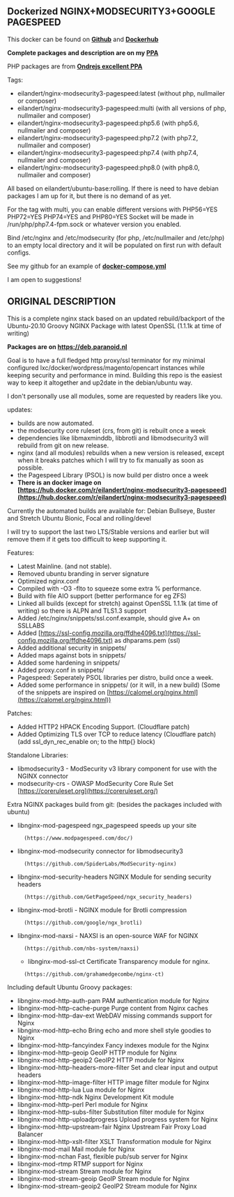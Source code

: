 Dockerized NGINX+MODSECURITY3+GOOGLE PAGESPEED
-
This docker can be found on  **[Github](https://github.com/eilandert/dockerized/tree/master/nginx-proxy-modsecurity-pagespeed)**  and **[Dockerhub](https://hub.docker.com/r/eilandert/nginx-modsecurity3-pagespeed)** 

**Complete packages and description are on my  [PPA](http://deb.paranoid.nl/pages/nginx.html)**

PHP packages are from  **[Ondrejs excellent PPA](https://launchpad.net/~ondrej/+archive/ubuntu/php)**


Tags: 
-   eilandert/nginx-modsecurity3-pagespeed:latest (without php, nullmailer or composer)
-   eilandert/nginx-modsecurity3-pagespeed:multi (with all versions of php, nullmailer and composer)
-   eilandert/nginx-modsecurity3-pagespeed:php5.6 (with php5.6, nullmailer and composer)
-   eilandert/nginx-modsecurity3-pagespeed:php7.2 (with php7.2, nullmailer and composer)
-   eilandert/nginx-modsecurity3-pagespeed:php7.4 (with php7.4, nullmailer and composer)
-   eilandert/nginx-modsecurity3-pagespeed:php8.0 (with php8.0, nullmailer and composer)

All based on eilandert/ubuntu-base:rolling.  If there is need to have debian packages I am up for it, but there is no demand of as yet.

For the tag with multi, you can enable different versions with PHP56=YES PHP72=YES PHP74=YES and PHP80=YES Socket will be made in /run/php/php7.4-fpm.sock or whatever version you enabled. 

Bind /etc/nginx and /etc/modsecurity (for php, /etc/nullmailer and /etc/php) to an empty local directory and it will be populated on first run with default configs.

See my github for an example of  **[docker-compose.yml](https://github.com/eilandert/dockerized/blob/master/nginx-proxy-modsecurity-pagespeed/docker-compose.yml)**

I am open to suggestions!


ORIGINAL DESCRIPTION
-
This is a complete nginx stack based on an updated rebuild/backport of the Ubuntu-20.10 Groovy NGINX Package with latest OpenSSL (1.1.1k at time of writing)

**Packages are on https://deb.paranoid.nl**

Goal is to have a full fledged http proxy/ssl terminator for my minimal configured lxc/docker/wordpress/magento/opencart instances while keeping security and performance in mind. Building this repo is the easiest way to keep it altogether and up2date in the debian/ubuntu way.

I don't personally use all modules, some are requested by readers like you.

updates: 
- builds are now automated.
-  the modsecurity core ruleset (crs, from git) is rebuilt once a week
-  dependencies like libmaxminddb, libbrotli and libmodsecurity3 will rebuild from git on new release.
-  nginx (and all modules) rebuilds when a new version is released, except when it breaks patches which I will try to fix manually as soon as possible.
- the Pagespeed Library (PSOL) is now build per distro once a week
- **There is an docker image on  [https://hub.docker.com/r/eilandert/nginx-modsecurity3-pagespeed](https://hub.docker.com/r/eilandert/nginx-modsecurity3-pagespeed)**

Currently the automated builds are available for: Debian Bullseye, Buster and Stretch Ubuntu Bionic, Focal and rolling/devel

I will try to support the last two LTS/Stable versions and earlier but will remove them if it gets too difficult to keep supporting it.

Features:

-   Latest Mainline. (and not stable).
-   Removed ubuntu branding in server signature
-   Optimized nginx.conf
-   Compiled with -O3 -flto to squeeze some extra % performance.
-   Build with file AIO support (better performance for eg ZFS)
-   Linked all builds (except for stretch) against OpenSSL 1.1.1k (at time of writing) so there is ALPN and TLS1.3 support
-   Added /etc/nginx/snippets/ssl.conf.example, should give A+ on SSLLABS
-   Added  [https://ssl-config.mozilla.org/ffdhe4096.txt](https://ssl-config.mozilla.org/ffdhe4096.txt)  as dhparams.pem (ssl)
-   Added additional security in snippets/
-   Added maps against bots in snippets/
-   Added some hardening in snippets/
-   Added proxy.conf in snippets/
-   Pagespeed: Seperately PSOL libraries per distro, build once a week.
-   Added some performance in snippets/ (or it will, in a new build) (Some of the snippets are inspired on  [https://calomel.org/nginx.html](https://calomel.org/nginx.html))

Patches:

-   Added HTTP2 HPACK Encoding Support. (Cloudflare patch)
-   Added Optimizing TLS over TCP to reduce latency (Cloudflare patch) (add ssl_dyn_rec_enable on; to the http{} block)

Standalone Libraries:

-   libmodsecurity3 - ModSecurity v3 library component for use with the NGINX connector
-   modsecurity-crs - OWASP ModSecurity Core Rule Set  [https://coreruleset.org](https://coreruleset.org/)

Extra NGINX packages build from git: (besides the packages included with ubuntu)

-   libnginx-mod-pagespeed ngx_pagespeed speeds up your site
    ```
      (https://www.modpagespeed.com/doc/)
    ```    
-   libnginx-mod-modsecurity connector for libmodsecurity3
    ```
      (https://github.com/SpiderLabs/ModSecurity-nginx)
    ```
    
-   libnginx-mod-security-headers NGINX Module for sending security headers
    ```
      (https://github.com/GetPageSpeed/ngx_security_headers)
    ``` 
-   libnginx-mod-brotli - NGINX module for Brotli compression
    ```
      (https://github.com/google/ngx_brotli)
    ```
    
-   libnginx-mod-naxsi - NAXSI is an open-source WAF for NGINX
    ```
      (https://github.com/nbs-system/naxsi)
    ```
    -   libnginx-mod-ssl-ct Certificate Transparency module for nginx.
    
    ```
      (https://github.com/grahamedgecombe/nginx-ct)
    ```
 
 Including default Ubuntu Groovy packages:

-   libnginx-mod-http-auth-pam PAM authentication module for Nginx
-   libnginx-mod-http-cache-purge Purge content from Nginx caches
-   libnginx-mod-http-dav-ext WebDAV missing commands support for Nginx
-   libnginx-mod-http-echo Bring echo and more shell style goodies to Nginx
-   libnginx-mod-http-fancyindex Fancy indexes module for the Nginx
-   libnginx-mod-http-geoip GeoIP HTTP module for Nginx
-   libnginx-mod-http-geoip2 GeoIP2 HTTP module for Nginx
-   libnginx-mod-http-headers-more-filter Set and clear input and output headers
-   libnginx-mod-http-image-filter HTTP image filter module for Nginx
-   libnginx-mod-http-lua Lua module for Nginx
-   libnginx-mod-http-ndk Nginx Development Kit module
-   libnginx-mod-http-perl Perl module for Nginx
-   libnginx-mod-http-subs-filter Substitution filter module for Nginx
-   libnginx-mod-http-uploadprogress Upload progress system for Nginx
-   libnginx-mod-http-upstream-fair Nginx Upstream Fair Proxy Load Balancer
-   libnginx-mod-http-xslt-filter XSLT Transformation module for Nginx
-   libnginx-mod-mail Mail module for Nginx
-   libnginx-mod-nchan Fast, flexible pub/sub server for Nginx
-   libnginx-mod-rtmp RTMP support for Nginx
-   libnginx-mod-stream Stream module for Nginx
-   libnginx-mod-stream-geoip GeoIP Stream module for Nginx
-   libnginx-mod-stream-geoip2 GeoIP2 Stream module for Nginx

